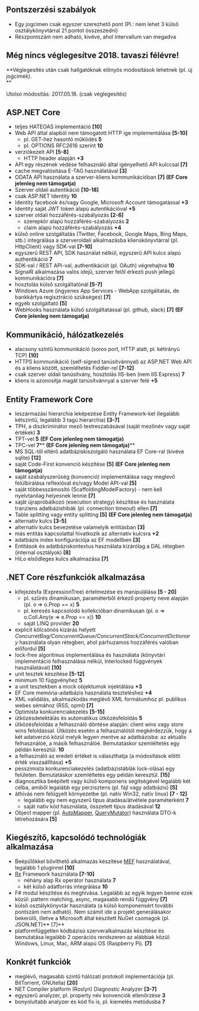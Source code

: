 ## Pontszerzési szabályok

*   Egy jogcímen csak egyszer szerezhető pont (Pl.: nem lehet 3 külső osztálykönyvtárral 21 pontot összeszedni)
*   Részpontszám nem adható, kivéve, ahol intervallum van megadva

## **Még nincs véglegesítve 2018. tavaszi félévre!**

**Véglegesítés után csak hallgatóknak előnyös módosítások lehetnek (pl. új jogcímek).  
**

Utolsó módosítás: 2017.05.18. (csak véglegesítés)

## ASP.NET Core
*  teljes HATEOAS implementáció **\[10\]**
*  Web API által alapból nem támogatott HTTP ige implementálása **\[5-10\]**
   * pl. GET-hez hasonló működés **5**
   * pl. OPTIONS RFC2616 szerint **10**
* verziókezelt API **\[5-8\]**
   * HTTP header alapján **+3**
* API egy részének védése felhasználó által igényelhető API kulccsal **\[7\]**
* cache megvalósítása E-TAG használatával **\[3\]**
* ODATA API használata a szerver-kliens kommunikációban **\[7\]**  ****(EF Core jelenleg nem támogatja)****
* Szerver oldali autentikáció **\[10-18\]**
* csak ASP.NET Identity **10**
* Identity facebook és/vagy Google, Microsoft Account támogatással **+3**
* Identity saját JWT token alapú autentikációval **+5**
* szerver oldali hozzáférés-szabályozás **\[2-6\]**
    * szerepkör alapú hozzáférés-szabályozás **2**
    * claim alapú hozzáférés-szabályozás **+4**
* külső online szolgáltatás (Twitter, Facebook, Google Maps, Bing Maps, stb.) integrálása a szerveroldali alkalmazásba klienskönyvtárral (pl. HttpClient) vagy SDK-val **\[7-10\]**
*   egyszerű REST API, SDK használat nélkül, egyszerű API kulcs alapú authentikáció **7**
*   SDK-val / REST API-val, authentikációt (pl. OAuth) végrehajtva **10**
*   SignalR alkalmazása valós idejű, szerver felől érkező push jellegű kommunikációra **\[7\]**
*   hosztolás külső szolgáltatónál **\[5-7\]**
*   Windows Azure (ingyenes App Services - WebApp szolgáltatás, de bankkártya regisztráció szükséges) **\[7\]**
*   egyéb szolgáltató **\[5\]**
*   WebHooks használata külső szolgáltatással (pl. github, slack) **\[7\]**  ******(EF Core jelenleg nem támogatja)******
## Kommunikáció, hálózatkezelés
* alacsony szintű kommunikáció (soros port,  HTTP alatt, pl. kétirányú TCP) **\[10\]**
* HTTPS kommunikáció (self-signed tanúsítvánnyal) az ASP.NET Web API és a kliens között, szemléltetés Fiddler-rel **\[7-12\]**
*  csak szerver oldali tanúsítvány, hosztolás IIS-ben (nem IIS Express) **7**
*  kliens is azonosítja magát tanúsítvánnyal a szerver felé **+5**

## Entity Framework Core
*   leszármazási hierarchia leképezése Entity Framework-kel (legalább kétszintű, legalább 3 tagú hierarchia) **\[3-7\]**
*   TPH, a diszkriminátor mező testreszabásával (saját mezőnév vagy saját értékek) **3**
*   TPT-vel **5** **(EF Core jelenleg nem támogatja)**
*   TPC-vel **7**** **(EF Core jelenleg nem támogatja)****
*   MS SQL-től eltérő adatbáziskiszolgáló használata EF Core-ral (kivéve sqlite) **\[12\]**
*   saját Code-First konvenció készítése **\[5\]**  ******(EF Core jelenleg nem támogatja)******
*   saját szabályszerűség (konvenció) implementálása vagy meglevő felülbírálása reflexióval és/vagy Model API-val **\[5\]**
*   saját többesszámosító (ScaffoldingModelFactory) - nem kell nyelvtanilag helyesnek lennie **\[7\]**
*   saját újrapróbálkozó (execution strategy) készítése és használata tranziens adatbázishibák (pl. connection timeout) ellen **\[7\]**
*   Table splitting vagy entity splitting **\[5\]**  ******(EF Core jelenleg nem támogatja)******
*   alternatív kulcs **\[3-5\]**
*   alternatív kulcs bevezetése valamelyik entitásban **\[3\]**      
*   más entitás kapcsolattal hivatkozik az alternatív kulcsra **+2**
*   adatbázis index konfigurációja az EF modellben **\[3\]**
*   Entitások és adatbáziskontextus használata kizárólag a DAL rétegben (internal osztályok) **\[8\]**
*   HiLo elsődleges kulcs alkalmazása **\[7\]**
## .NET Core részfunkciók alkalmazása
*   kifejezésfa (ExpressionTree) értelmezése és manipulálása **\[5 - 20\]**
    *   pl. szűrés dinamikusan, paraméterből érkező property neve alapján (pl. o => o.Prop == x) **5**
    *   pl. keresés kapcsolódó kollekcióban dinamikusan (pl. o => o.Coll.Any(e => e.Prop == x)) **10**
    *   saját LINQ provider **20**
*   explicit kölcsönös kizárás helyett _ConcurretBag/ConcurrentQueue/ConcurrentStack/ConcurrentDictionary_ használata olyan rétegben, ahol párhuzamos hozzáférés valóban előfordul **\[5\]**
*   lock-free algoritmus implementálása és használata (könyvtári implementáció felhasználása nélkül, Interlocked függvények használatával) **\[10\]**
*   unit tesztek készítése  **\[5-12\]**
  *   minimum 10 függvényhez **5**
  *   a unit tesztekben a mock objektumok injektálása **+3**
  *   EF Core memória-adatbázis használata teszteléshez **+4**
*   XML validálás, alkalmazkodás meglévő XML formátumhoz pl. publikus webes sémához (RSS, opml) **\[7\]**
*   Optimista konkurenciakezelés **\[5-15\]**
*   ütközésdetektálás és automatikus ütközésfeloldás **5**
*   ütközésfeloldás a felhasználó döntése alapján: client wins vagy store wins feloldással. Ütközés esetén a felhasználótól megkérdezzük, hogy a két adatverzió közül melyik legyen mentve az adatbázisba: az aktuális felhasználóé, a másik felhasználóé. Bemutatáskor szemléltetés egy példán keresztül. **10**
*   a felhasználó az eredeti értéket is választhatja (a módosítások előtti érték visszaállítása) **+5**
*   pesszimista konkurenciakezelés (adatbázistáblák lock-olása) egy felületen. Bemutatáskor szemléltetés egy példán keresztül. **\[15\]**
*   diagnosztika beépített vagy külső komponens segítségével legalább két célba, amiből legalább egy perzisztens (pl. fájl vagy adatbázis) **\[5\]**
*   áthívás nem felügyelt környezetbe (pl. natív Win32, natív linux) **\[7 - 12\]**
    *   legalább egy nem egyszerű típus átadása/átvétele paraméterként **7**
    *   saját natív kód használata, összetett típus átadásával **12**
*    Object mapper (pl. [AutoMapper](http://automapper.org/), [QueryMutator](https://www.nuget.org/packages/QueryMutator/1.3.1)) használata DTO-k létrehozására **\[5\]**

## Kiegészítő, kapcsolódó technológiák alkalmazása
*   Beépülőkkel bővíthető alkalmazás készítése [MEF](http://msdn.microsoft.com/en-us/library/dd460648.aspx) használatával, legalább 1 pluginnel **\[10\]**
*   [Rx](http://msdn.microsoft.com/en-us/data/gg577609) Framework használata **\[7-10\]**
    *   néhány alap Rx operátor használata **7**
    *   két külső adatforrás integrálása **10**
*   F# modul készítése és meghívása. Legalább az egyik legyen benne ezek közül: pattern matching, async, magasabb rendű függvény **\[7\]**
*   külső osztálykönyvtár használata (a külső komponensért további pontszám nem adható). Nem számít ide a projekt generálásakor bekerülő, illetve a Microsoft által készített NuGet csomagok (pl. JSON.NET)**  \[7\]**
*   platformfüggetlen kódbázisú szerveralkalmazás készítése és bemutatása legalább 2 operációs rendszeren az alábbiak közül: Windows, Linux, Mac, ARM alapú OS (Raspberry Pi). **\[7\]**
## Konkrét funkciók
*   meglévő, magasabb szintű hálózati protokoll implementációja (pl. BitTorrent, GNUtella) **\[20\]**
*   NET Compiler platform (Roslyn) Diagnostic Analyzer **\[3-7\]**
*   egyszerű analyzer, pl. property név konvenciók ellenőrzése **3**
*   bonyolultabb analyzer és kód fix is, pl. kiemelés metódusba **7**
